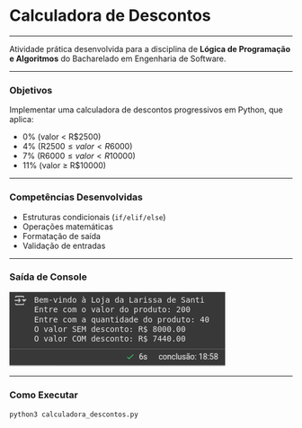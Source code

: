 # **Calculadora de Descontos**
---
Atividade prática desenvolvida para a disciplina de **Lógica de Programação e Algoritmos** do Bacharelado em Engenharia de Software.


---
### Objetivos
Implementar uma calculadora de descontos progressivos em Python, que aplica:
- 0% (valor < R$2500)
- 4% (R$2500 ≤ valor < R$6000)
- 7% (R$6000 ≤ valor < R$10000)
- 11% (valor ≥ R$10000)


---
### Competências Desenvolvidas
- Estruturas condicionais (`if/elif/else`)
- Operações matemáticas
- Formatação de saída
- Validação de entradas

---
### Saída de Console
![Saída de console esperada](https://github.com/larisanti/py-calculadora-descontos/blob/main/output.png)

---
### Como Executar
```bash
python3 calculadora_descontos.py

